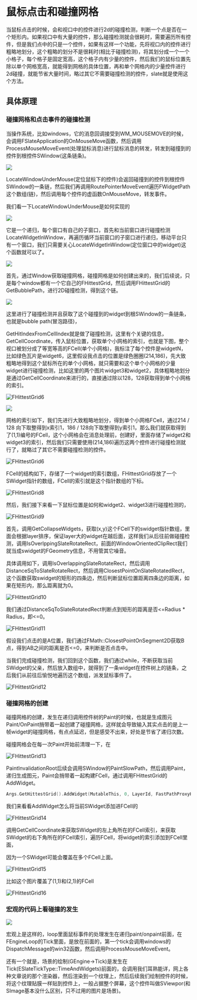# 鼠标点击和碰撞网格

当鼠标点击的时候，会和视口中的控件进行2d的碰撞检测，判断一个点是否在一个矩形内。如果视口中有大量的控件，那么碰撞检测就会很耗时，需要遍历所有控件，但是我们点中的只是一个控件，如果有这样一个功能，先将视口内的控件进行粗略地划分，这个粗略的划分不是很耗时(相比于碰撞检测)，将其划分成一个一个小格子，每个格子是固定宽高，这个格子内有少量的控件，然后我们的鼠标位置先除以单个网格宽高，就能得到网格的具体位置，再和单个网格内的少量控件进行2d碰撞，就能节省大量时间，略过其它不需要碰撞检测的控件，slate就是使用这个方法。



## 具体原理

### 碰撞网格和点击事件的碰撞检测

当操作系统，比如windows，它的消息回调接受到WM_MOUSEMOVE的时候，会调用FSlateApplication的OnMouseMove函数，然后调用ProcessMouseMoveEvent(处理鼠标消息)进行鼠标消息的转发，转发到碰撞到的控件到根控件SWindow(这条链条)。



![](_static/Image/Slate/FHittestGrid.png)

LocateWindowUnderMouse(定位鼠标下的控件)会返回碰撞到的控件到根控件SWindow的一条链，然后我们再调用RoutePointerMoveEvent遍历FWidgetPath这个数组(链)，然后调用每个控件的虚函数OnMouseMove，转发事件。



我们看一下LocateWindowUnderMouse是如何实现的

![](_static/Image/Slate/FHittestGrid2.png)

它是一个递归，每个窗口有自己的子窗口，首先和当前窗口进行碰撞检测LocateWidgetInWindow，再遍历循环当前窗口的子窗口进行递归，移动平台只有一个窗口，我们只需要关心LocateWidgetInWindow(定位窗口中的widget)这个函数就可以了。



![](_static/Image/Slate/FHittestGrid3.png)

首先，通过Window获取碰撞网格，碰撞网格是如何创建出来的，我们后续说，只是每个window都有一个它自己的FHittestGrid，然后调用FHittestGrid的GetBubblePath，进行2D碰撞检测，得到这个链。



![](_static/Image/Slate/FHittestGrid5.png)

这里进行了碰撞检测并且获取了这个碰撞到的widget到根SWindow的一条链条，也就是bubble path(冒泡路径)，

GetHitIndexFromCellIndex就是做了碰撞检测，这里有个关键的信息，GetCellCoordinate，传入鼠标位置，获取单个小网格的索引，也就是下图，整个视口被划分成了等宽等高的FCell(单个小网格)，我标注了每个控件是widgetN，比如绿色瓦片是widget6，这里假设我点击的位置是绿色圈圈(214,186)，先大致粗略地得到这个鼠标所在的单个小网格，就只需要和这个单个小网格的少量widget进行碰撞检测，比如这里的两个图片widget3和widget2，具体粗略地划分是通过GetCellCoordinate来进行的，直接通过除以128，128获取得到单个小网格的索引。

![FHittestGrid6](_static/Image/Slate/FHittestGrid6.png)

![](_static/Image/Slate/FHittestGrid4.png)



网格的索引如下，我们先进行大致粗略地划分，得到单个小网格FCell，通过214 / 128 向下取整得到x索引1，186 / 128向下取整得到y索引1，那么我们就获取得到了(1,1)编号的FCell，这个小网格会在消息处理前，创建好，里面存储了widget2和widget3的索引，然后我们只需要使用(214,186)遍历这两个控件进行碰撞检测就行了，就略过了其它不需要碰撞检测的控件。

![FHittestGrid6](_static/Image/Slate/FHittestGrid7.png)



FCell的结构如下，存储了一个widget的索引数组，FHittestGrid存放了一个SWidget指针的数组，FCell的索引就是这个指针数组的下标。

![FHittestGrid8](_static/Image/Slate/FHittestGrid8.png)



然后，我们接下来看一下鼠标位置是如何和widget2、widget3进行碰撞检测的，

![FHittestGrid9](_static/Image/Slate/FHittestGrid9.png)

首先，调用GetCollapseWidgets，获取(x,y)这个FCell下的swidget指针数组，里面会根据layer排序，保证layer大的widget在越后面，这样我们从后往前做碰撞检测，调用IsOverlppingSlateRotateRect，前面的WindowOrientedClipRect我们就当成swidget的FGeometry信息，不用管其它噪音。



具体调用如下，调用IsOverlappingSlateRotateRect，然后调用DistanceSqToSlateRotateRect，然后调用ClosestPointOnSlateRotatedRect，这个函数获取swidget的矩形的四条边，然后判断鼠标位置距离四条边的距离，如果在矩形内，那么距离就为0。

![FHittestGrid10](_static/Image/Slate/FHittestGrid10.png)

我们通过DistanceSqToSlateRotatedRect判断点到矩形的距离是否<=Radius * Radius，即<=0。

![FHittestGrid11](_static/Image/Slate/FHittestGrid11.png)

假设我们点击的是A位置，我们通过FMath::ClosestPointOnSegment2D获取B点，得到AB之间的距离是否<=0，来判断是否点击中。



当我们完成碰撞检测，我们回到这个函数，我们通过while，不断获取当前SWidget的父亲，然后放入数组中，就得到了一条widget在控件树上的链条，之后我们从前往后愉悦地遍历这个数组，派发鼠标事件了。

![FHittestGrid12](_static/Image/Slate/FHittestGrid12.png)



### 碰撞网格的创建

碰撞网格的创建，发生在递归调用控件树的Paint的时候，也就是生成图元Paint/OnPaint捎带着一起创建了碰撞网格，这样就会导致输入其实点击的是上一帧widget的碰撞网格，有点点延迟，但是感受不出来，好处是节省了递归次数。



碰撞网格会在每一次Paint开始前清理一下，在

![FHittestGrid13](_static/Image/Slate/FHittestGrid13.png)

PaintInvalidationRoot后续会调用SWindow的PaintSlowPath，然后调用Paint，递归生成图元，Paint会捎带着一起构建FCell，通过调用FHittestGrid的AddWidget。

```c++
Args.GetHittestGrid().AddWidget(MutableThis, 0, LayerId, FastPathProxyHandle.GetWidgetSortOrder());
```



我们来看看AddWidget怎么将当前SWidget添加进FCell的

![FHittestGrid14](_static/Image/Slate/FHittestGrid14.png)

调用GetCellCoordinate来获取SWidget的左上角所在的FCell索引，来获取SWidget的右下角所在的FCell索引，遍历FCell，将widget的索引添加到FCell里面，

因为一个SWidget可能会覆盖在多个FCell上面。

![FHittestGrid15](_static/Image/Slate/FHittestGrid15.png)

比如这个图片覆盖了(1,1)和(2,1)的FCell

![FHittestGrid16](_static/Image/Slate/FHittestGrid16.png)

### 宏观的代码上看碰撞的发生



![](_static/Image/Slate/FHittestGrid17.png)

宏观上是这样的，loop里面鼠标事件的处理发生在递归paint/onpaint前面，在FEngineLoop的Tick里面，是放在前面的，第一个tick会调用windows的DispatchMessage的win32函数，然后调用ProcessMouseMoveEvent。



还有一个就是，场景的绘制(GEngine->Tick)是发生在Tick(ESlateTickType::TimeAndWidgets)前面的，会调用我们耳熟能详，网上各种文章说的那个渲染器，然后渲染到一个纹理上，然后后续我们绘制控件的时候，将这个纹理贴膜一样贴到控件上，一般占据整个屏幕，这个控件叫做SViewpor(和SImage基本没什么区别，只不过用的图片是场景)。



